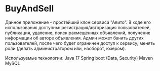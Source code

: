<!DOCTYPE html>
<h1>BuyAndSell</h1>
Данное приложение - простейший клон сервиса "Авито". 
В ходе его использования доступны: регистрация/авторизация пользователей, публикация, удаление, поиск рахмещенных объявлений, получение информации об авторе объявления.
Админ может банить других пользователей, после чего будет ограничен доступ к сервису, менять роли (делать администратором или, наоборот, юзером).

Используемые технологии:
Java 17
Spring boot (Data, Security)
Maven
MySQL


